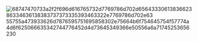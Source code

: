 ![68747470733a2f2f696d616765732d7769786d702d6564333061383662386334636138383737373335393463322e7769786d702e63 55755a473933626d7876595751695858302e75664b6f754645754f57774a4d6f625066635342744776452d4d73645349366e50556a6a71745253656230](https://github.com/fishybox/fishybox/assets/145895442/7ec8b9c6-d112-4af1-8b91-873fa8260c31) 


